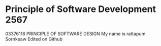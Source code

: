 # Principle of Software Development 2567
03376116 PRINCIPLE OF SOFTWARE DESIGN
My name is rattapum Sornkeaw
Edited on Github
